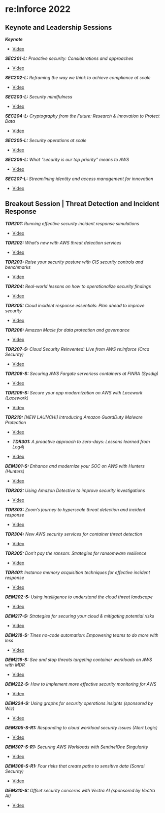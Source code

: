 # re:Inforce 2022


## Keynote and Leadership Sessions

***Keynote***
* [Video](https://www.youtube.com/watch?v=PPunA7tPMyk)

***SEC201-L:** Proactive security: Considerations and approaches*
* [Video](https://www.youtube.com/watch?v=CBrUE6Qwfag)

***SEC202-L:** Reframing the way we think to achieve compliance at scale*
* [Video](https://www.youtube.com/watch?v=sJgMX1aa06I)

***SEC203-L:** Security mindfulness*
* [Video](https://www.youtube.com/watch?v=7MkEngssCWI)

***SEC204-L:** Cryptography from the Future: Research & Innovation to Protect Data*
* [Video](https://www.youtube.com/watch?v=-HWgU8hAp7U)

***SEC205-L:** Security operations at scale*
* [Video](https://www.youtube.com/watch?v=Q6Kmt0zvPTQ)

***SEC206-L:** What “security is our top priority” means to AWS*
* [Video](https://www.youtube.com/watch?v=oWkQIGrcims)

***SEC207-L:** Streamlining identity and access management for innovation*
* [Video](https://www.youtube.com/watch?v=3qK0b1UkaE8)


## Breakout Session | Threat Detection and Incident Response

***TDR201:** Running effective security incident response simulations*
* [Video](https://www.youtube.com/watch?v=63EdzHT25_A)

***TDR202:** What’s new with AWS threat detection services*
* [Video](https://www.youtube.com/watch?v=uDvP6tlkpjQ)

***TDR203:** Raise your security posture with CIS security controls and benchmarks*
* [Video](https://www.youtube.com/watch?v=8gVwZ5_Sjlk)

***TDR204:** Real-world lessons on how to operationalize security findings*
* [Video](https://www.youtube.com/watch?v=pGTi6Ao1heo)

***TDR205:** Cloud incident response essentials: Plan ahead to improve security*
* [Video](https://www.youtube.com/watch?v=PTtXpkNqR9I)

***TDR206:** Amazon Macie for data protection and governance*
* [Video](https://www.youtube.com/watch?v=SmMSt0n6a4k)

***TDR207-S:** Cloud Security Reinvented: Live from AWS re:Inforce (Orca Security)*
* [Video](https://www.youtube.com/watch?v=WUagTEUaFwg)

***TDR208-S:** Securing AWS Fargate serverless containers at FINRA (Sysdig)*
* [Video](https://www.youtube.com/watch?v=45EZDzw4TF4)

***TDR209-S:** Secure your app modernization on AWS with Lacework (Lacework)*
* [Video](https://www.youtube.com/watch?v=QKjIrwl_Hhs)

***TDR210:** [NEW LAUNCH!] Introducing Amazon GuardDuty Malware Protection*
* [Video](https://www.youtube.com/watch?v=9wCxAZtrjpw)

* ***TDR301:** A proactive approach to zero-days: Lessons learned from Log4j*
* [Video](https://www.youtube.com/watch?v=CEq5wGJjh1g)

***DEM301-S:** Enhance and modernize your SOC on AWS with Hunters (Hunters)*
* [Video](https://www.youtube.com/watch?v=bkxLOwynMmg)

***TDR302:** Using Amazon Detective to improve security investigations*
* [Video](https://www.youtube.com/watch?v=vd_VHg6-xWc)

***TDR303:** Zoom’s journey to hyperscale threat detection and incident response*
* [Video](https://www.youtube.com/watch?v=bPaySkxElCk)

***TDR304:** New AWS security services for container threat detection*
* [Video](https://www.youtube.com/watch?v=cQzE9IxisPA)

***TDR305:** Don’t pay the ransom: Strategies for ransomware resilience*
* [Video](https://www.youtube.com/watch?v=O5M4numuzAc)

***TDR401:** Instance memory acquisition techniques for effective incident response*
* [Video](https://www.youtube.com/watch?v=qdYRNuRy-E4)

***DEM202-S:** Using intelligence to understand the cloud threat landscape*
* [Video](https://www.youtube.com/watch?v=_7XQEgd9so0)

***DEM217-S:** Strategies for securing your cloud & mitigating potential risks*
* [Video](https://www.youtube.com/watch?v=8W5wL2Bo5FQ)

***DEM218-S:** Tines no-code automation: Empowering teams to do more with less*
* [Video](https://www.youtube.com/watch?v=5LqyMZUrt5o)

***DEM219-S:** See and stop threats targeting container workloads on AWS with MDR*
* [Video](https://www.youtube.com/watch?v=vy9LVHCfPpU)

***DEM222-S:** How to implement more effective security monitoring for AWS*
* [Video](https://www.youtube.com/watch?v=hfTSgHXEyK0)

***DEM224-S:** Using graphs for security operations insights (sponsored by Wiz)*
* [Video](https://www.youtube.com/watch?v=c4l_fOhUenU)

***DEM305-S-R1:** Responding to cloud workload security issues (Alert Logic)*
* [Video](https://www.youtube.com/watch?v=2SNzQ_SrZyI)

***DEM307-S-R1:** Securing AWS Workloads with SentinelOne Singularity*
* [Video](https://www.youtube.com/watch?v=Kn3DKh7I38A)

***DEM308-S-R1:** Four risks that create paths to sensitive data (Sonrai Security)*
* [Video](https://www.youtube.com/watch?v=Ao9d15APKbA)

***DEM310-S:** Offset security concerns with Vectra AI (sponsored by Vectra AI)*
* [Video](https://www.youtube.com/watch?v=qDlPsRG7kwY)
